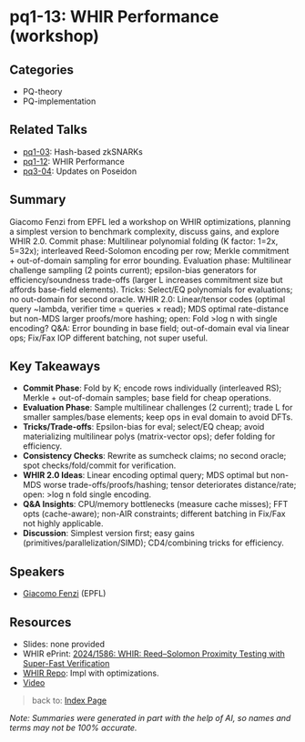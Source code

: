 # pq1-13: WHIR Performance (workshop)

## Categories
- PQ-theory
- PQ-implementation

## Related Talks
- [pq1-03](pq1-03.md): Hash-based zkSNARKs
- [pq1-12](pq1-12.md): WHIR Performance
- [pq3-04](pq3-04.md): Updates on Poseidon

## Summary
Giacomo Fenzi from EPFL led a workshop on WHIR optimizations, planning a simplest version to benchmark complexity, discuss gains, and explore WHIR 2.0. Commit phase: Multilinear polynomial folding (K factor: 1=2x, 5=32x); interleaved Reed-Solomon encoding per row; Merkle commitment + out-of-domain sampling for error bounding. Evaluation phase: Multilinear challenge sampling (2 points current); epsilon-bias generators for efficiency/soundness trade-offs (larger L increases commitment size but affords base-field elements). Tricks: Select/EQ polynomials for evaluations; no out-domain for second oracle. WHIR 2.0: Linear/tensor codes (optimal query ~lambda, verifier time = queries × read); MDS optimal rate-distance but non-MDS larger proofs/more hashing; open: Fold >log n with single encoding? Q&A: Error bounding in base field; out-of-domain eval via linear ops; Fix/Fax IOP different batching, not super useful.

## Key Takeaways
- **Commit Phase**: Fold by K; encode rows individually (interleaved RS); Merkle + out-of-domain samples; base field for cheap operations.
- **Evaluation Phase**: Sample multilinear challenges (2 current); trade L for smaller samples/base elements; keep ops in eval domain to avoid DFTs.
- **Tricks/Trade-offs**: Epsilon-bias for eval; select/EQ cheap; avoid materializing multilinear polys (matrix-vector ops); defer folding for efficiency.
- **Consistency Checks**: Rewrite as sumcheck claims; no second oracle; spot checks/fold/commit for verification.
- **WHIR 2.0 Ideas**: Linear encoding optimal query; MDS optimal but non-MDS worse trade-offs/proofs/hashing; tensor deteriorates distance/rate; open: >log n fold single encoding.
- **Q&A Insights**: CPU/memory bottlenecks (measure cache misses); FFT opts (cache-aware); non-AIR constraints; different batching in Fix/Fax not highly applicable.
- **Discussion**: Simplest version first; easy gains (primitives/parallelization/SIMD); CD4/combining tricks for efficiency.

## Speakers
- [Giacomo Fenzi](https://x.com/GiacomoFenzi) (EPFL)

## Resources
- Slides: none provided
- WHIR ePrint: [2024/1586: WHIR: Reed–Solomon Proximity Testing with Super-Fast Verification](https://eprint.iacr.org/2024/1586)
- [WHIR Repo](https://github.com/tcoratger/whir-p3/tree/main/src): Impl with optimizations.
- [Video](https://youtu.be/4Q-p67Ngu_U)

> back to: [Index Page](index.md)

*Note: Summaries were generated in part with the help of AI, so names and terms may not be 100% accurate.*